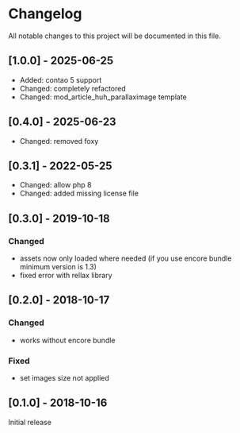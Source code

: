 # Changelog
All notable changes to this project will be documented in this file.

## [1.0.0] - 2025-06-25
- Added: contao 5 support
- Changed: completely refactored
- Changed: mod_article_huh_parallaximage template

## [0.4.0] - 2025-06-23
- Changed: removed foxy

## [0.3.1] - 2022-05-25
- Changed: allow php 8
- Changed: added missing license file

## [0.3.0] - 2019-10-18

### Changed
* assets now only loaded where needed (if you use encore bundle minimum version is 1.3)
* fixed error with rellax library

## [0.2.0] - 2018-10-17

### Changed
* works without encore bundle

### Fixed
* set images size not applied


## [0.1.0] - 2018-10-16

Initial release
